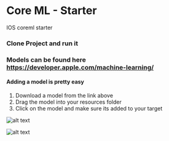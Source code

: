 # Core ML - Starter
IOS coreml starter

### Clone Project and run it 

### Models can be found here https://developer.apple.com/machine-learning/

#### Adding a model is pretty easy 

1. Download a model from the link above
1. Drag the model into your resources folder 
1. Click on the model and make sure its added to your target 

![alt text](http://g.recordit.co/udHRgNMo76.gif "1")

![alt text](http://g.recordit.co/5LqXEReORU.gif "2")



